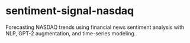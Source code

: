 # sentiment-signal-nasdaq
Forecasting NASDAQ trends using financial news sentiment analysis with NLP, GPT-2 augmentation, and time-series modeling.
